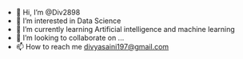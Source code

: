 - 👋 Hi, I’m @Div2898
- 👀 I’m interested in Data Science
- 🌱 I’m currently learning Artificial intelligence and machine learning
- 💞️ I’m looking to collaborate on ...
- 📫 How to reach me divyasaini197@gmail.com

<!---
Div2898/Div2898 is a ✨ special ✨ repository because its `README.md` (this file) appears on your GitHub profile.
You can click the Preview link to take a look at your changes.
--->
